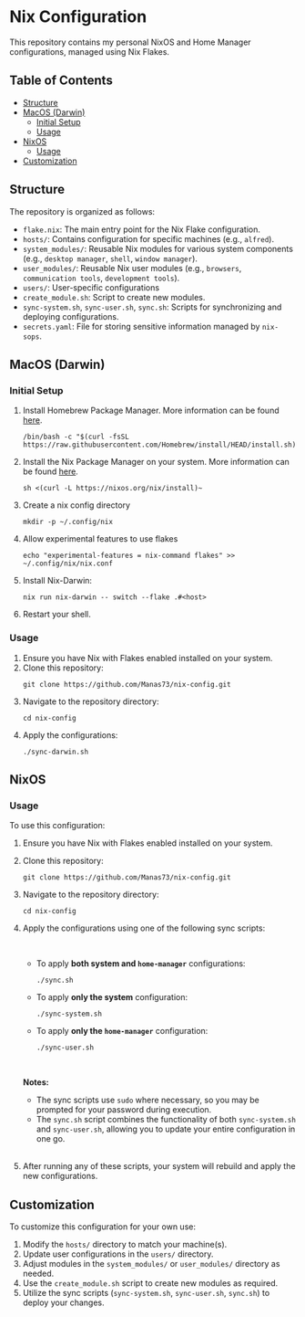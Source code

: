 # Nix Configuration

This repository contains my personal NixOS and Home Manager configurations, managed using Nix Flakes.

## Table of Contents
- [Structure](#structure)
- [MacOS (Darwin)](#macos-darwin)
  - [Initial Setup](#initial-setup)
  - [Usage](#usage)
- [NixOS](#nixos)
  - [Usage](#usage-1)
- [Customization](#customization)

## Structure

The repository is organized as follows:
- `flake.nix`: The main entry point for the Nix Flake configuration.
- `hosts/`: Contains configuration for specific machines (e.g., `alfred`).
- `system_modules/`: Reusable Nix modules for various system components (e.g., `desktop manager`, `shell`, `window manager`).
- `user_modules/`: Reusable Nix user modules (e.g., `browsers`, `communication tools`, `development tools`).
- `users/`: User-specific configurations
- `create_module.sh`: Script to create new modules.
- `sync-system.sh`, `sync-user.sh`, `sync.sh`: Scripts for synchronizing and deploying configurations.
- `secrets.yaml`: File for storing sensitive information managed by `nix-sops`.

## MacOS (Darwin)

### Initial Setup

1. Install Homebrew Package Manager. More information can be found [here](https://brew.sh).
    ```shell
    /bin/bash -c "$(curl -fsSL https://raw.githubusercontent.com/Homebrew/install/HEAD/install.sh)"
    ```

2. Install the Nix Package Manager on your system. More information can be found [here](https://nixos.org/manual/nix/stable/installation/installing-binary.html).
    ```shell
    sh <(curl -L https://nixos.org/nix/install)~
    ```
3. Create a nix config directory
    ```shell
    mkdir -p ~/.config/nix
    ```
4. Allow experimental features to use flakes
    ```shell
    echo "experimental-features = nix-command flakes" >> ~/.config/nix/nix.conf
    ```
5. Install Nix-Darwin:
    ```shell
    nix run nix-darwin -- switch --flake .#<host>
    ```

6. Restart your shell.

### Usage
1. Ensure you have Nix with Flakes enabled installed on your system.
2. Clone this repository:
    ```shell
    git clone https://github.com/Manas73/nix-config.git
    ```
3. Navigate to the repository directory:
    ```shell
    cd nix-config
    ```
4. Apply the configurations:
    ```shell
    ./sync-darwin.sh
    ```

## NixOS

### Usage

To use this configuration:

1. Ensure you have Nix with Flakes enabled installed on your system.
2. Clone this repository:
    ```shell
    git clone https://github.com/Manas73/nix-config.git
    ```
3. Navigate to the repository directory:
    ```shell
    cd nix-config
    ```
4. Apply the configurations using one of the following sync scripts:

   <br>

   - To apply **both system and `home-manager`** configurations:
     ```shell
     ./sync.sh
     ```

   - To apply **only the system** configuration:
     ```shell
     ./sync-system.sh
     ```

   - To apply **only the `home-manager`** configuration:
     ```shell
     ./sync-user.sh
     ```
   <br>

   **Notes:**
   - The sync scripts use `sudo` where necessary, so you may be prompted for your password during execution.
   - The `sync.sh` script combines the functionality of both `sync-system.sh` and `sync-user.sh`, allowing you to update your entire configuration in one go.

   <br>

5. After running any of these scripts, your system will rebuild and apply the new configurations.


## Customization

To customize this configuration for your own use:

1. Modify the `hosts/` directory to match your machine(s).
2. Update user configurations in the `users/` directory.
3. Adjust modules in the `system_modules/` or `user_modules/` directory as needed.
4. Use the `create_module.sh` script to create new modules as required.
5. Utilize the sync scripts (`sync-system.sh`, `sync-user.sh`, `sync.sh`) to deploy your changes.